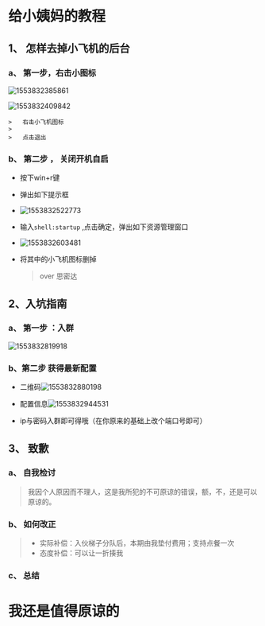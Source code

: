 # 给小姨妈的教程

## 1、 怎样去掉小飞机的后台

### a、 第一步，右击小图标

![1553832385861](C:\Users\卢华源\AppData\Roaming\Typora\typora-user-images\1553832385861.png)

![1553832409842](C:\Users\卢华源\AppData\Roaming\Typora\typora-user-images\1553832409842.png)

	> 	右击小飞机图标
	>
	> 	点击退出

### b、 第二步 ， 关闭开机自启

- 按下win+r键
- 弹出如下提示框
- ![1553832522773](C:\Users\卢华源\AppData\Roaming\Typora\typora-user-images\1553832522773.png)

- 输入`shell:startup` ,点击确定，弹出如下资源管理窗口
- ![1553832603481](C:\Users\卢华源\AppData\Roaming\Typora\typora-user-images\1553832603481.png)

- 将其中的小飞机图标删掉 

  

  > over 思密达



## 2、入坑指南

### a、 第一步 ：入群

![1553832819918](C:\Users\卢华源\AppData\Roaming\Typora\typora-user-images\1553832819918.png)

### b、第二步 获得最新配置

- 二维码![1553832880198](C:\Users\卢华源\AppData\Roaming\Typora\typora-user-images\1553832880198.png)

- 配置信息![1553832944531](C:\Users\卢华源\AppData\Roaming\Typora\typora-user-images\1553832944531.png)

- ip与密码入群即可得哦（在你原来的基础上改个端口号即可）

  

## 3、 致歉

### a、 自我检讨

> 我因个人原因而不理人，这是我所犯的不可原谅的错误，额，不，还是可以原谅的。

### b、 如何改正

> - 实际补偿：入伙梯子分队后，本期由我垫付费用；支持点餐一次
> - 态度补偿：可以让一折揍我

### c、 总结

# **我还是值得原谅的**

